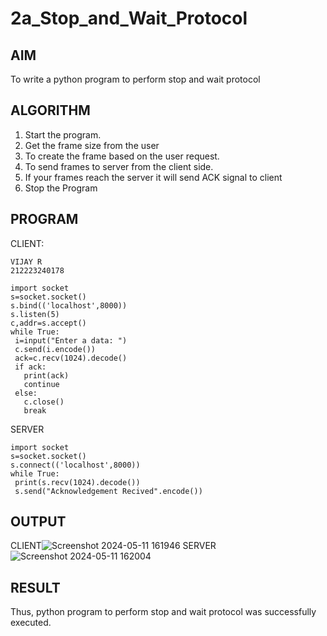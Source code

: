 # 2a_Stop_and_Wait_Protocol
## AIM 
To write a python program to perform stop and wait protocol
## ALGORITHM
1. Start the program.
2. Get the frame size from the user
3. To create the frame based on the user request.
4. To send frames to server from the client side.
5. If your frames reach the server it will send ACK signal to client
6. Stop the Program
## PROGRAM
CLIENT:
```
VIJAY R
212223240178

import socket
s=socket.socket()
s.bind(('localhost',8000))
s.listen(5)
c,addr=s.accept()
while True:
 i=input("Enter a data: ")
 c.send(i.encode())
 ack=c.recv(1024).decode()
 if ack:
   print(ack)
   continue
 else:
   c.close()
   break
```
SERVER
```
import socket
s=socket.socket()
s.connect(('localhost',8000))
while True:
 print(s.recv(1024).decode())
 s.send("Acknowledgement Recived".encode())
```
## OUTPUT
CLIENT![Screenshot 2024-05-11 161946](https://github.com/vijayr21/2a_Stop_and_Wait_Protocol/assets/149347607/8f9c04a7-1bf4-4424-af6c-852e7d0ebbaf)
SERVER![Screenshot 2024-05-11 162004](https://github.com/vijayr21/2a_Stop_and_Wait_Protocol/assets/149347607/aa3b1eb7-8e37-4f46-ab37-35e42aea818a)

## RESULT
Thus, python program to perform stop and wait protocol was successfully executed.
